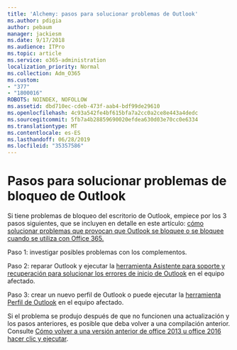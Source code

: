 ```yaml
---
title: 'Alchemy: pasos para solucionar problemas de Outlook'
ms.author: pdigia
author: pebaum
manager: jackiesm
ms.date: 9/17/2018
ms.audience: ITPro
ms.topic: article
ms.service: o365-administration
localization_priority: Normal
ms.collection: Adm_O365
ms.custom:
- "377"
- "1800016"
ROBOTS: NOINDEX, NOFOLLOW
ms.assetid: dbd710ec-cdeb-473f-aab4-bdf99de29610
ms.openlocfilehash: 4c93a542fe4bf615bfa7a2cc0a2ce8e443a4dedc
ms.sourcegitcommit: 5fb7a4b28859690020efdea630d03e70cc0e6334
ms.translationtype: MT
ms.contentlocale: es-ES
ms.lasthandoff: 06/28/2019
ms.locfileid: "35357586"
---
```

# <a name="outlook-crash-troubleshooting-steps"></a>Pasos para solucionar problemas de bloqueo de Outlook

Si tiene problemas de bloqueo del escritorio de Outlook, empiece por los 3 pasos siguientes, que se incluyen en detalle en este artículo: [cómo solucionar problemas que provocan que Outlook se bloquee o se bloquee cuando se utiliza con Office 365.](https://support.microsoft.com/help/2413813/how-to-troubleshoot-issues-that-cause-outlook-to-crash-or-hang-when-us)
  
Paso 1: investigar posibles problemas con los complementos.
  
Paso 2: reparar Outlook y ejecutar la [herramienta Asistente para soporte y recuperación para solucionar los errores de inicio de Outlook](https://aka.ms/SaRA-OutlookWontStart) en el equipo afectado.
  
Paso 3: crear un nuevo perfil de Outlook o puede ejecutar la [herramienta Perfil de Outlook](https://aka.ms/SaRA-OutlookSetupProfile) en el equipo afectado.
  
Si el problema se produjo después de que no funcionen una actualización y los pasos anteriores, es posible que deba volver a una compilación anterior. Consulte [Cómo volver a una versión anterior de office 2013 u office 2016 hacer clic y ejecutar](https://support.microsoft.com/help/2770432).
  